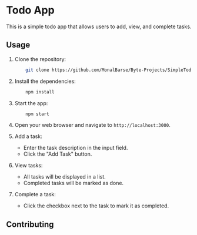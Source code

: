 # Todo App

This is a simple todo app that allows users to add, view, and complete tasks.

## Usage

1. Clone the repository:

    ```bash
        git clone https://github.com/MonalBarse/Byte-Projects/SimpleTodoApp.git
    ```

2. Install the dependencies:

    ```bash
        npm install
    ```

3. Start the app:

    ```bash
        npm start
    ```

4. Open your web browser and navigate to `http://localhost:3000`.

5. Add a task:
    - Enter the task description in the input field.
    - Click the "Add Task" button.

6. View tasks:
    - All tasks will be displayed in a list.
    - Completed tasks will be marked as done.

7. Complete a task:
    - Click the checkbox next to the task to mark it as completed.

## Contributing


